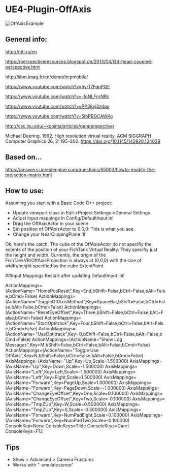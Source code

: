 # UE4-Plugin-OffAxis

![OffAxisExample](https://github.com/fweidner/UE4-Plugin-OffAxis/blob/master/2018-06-13.gif)




## General info: 

http://nttl.ru/en

https://perspectiveresources.blogspot.de/2013/04/i3d-head-coupled-perspective.html

http://iihm.imag.fr/en/demo/hcpmobile/

https://www.youtube.com/watch?v=hvrT7FqpPQE

https://www.youtube.com/watch?v=-foNLFnrNRc

https://www.youtube.com/watch?v=PP38yj3zdqo

https://www.youtube.com/watch?v=5ibPBGCAWKo

http://csc.lsu.edu/~kooima/articles/genperspective/

Michael Deering. 1992. High resolution virtual reality. ACM SIGGRAPH Computer Graphics 26, 2: 195–202. https://doi.org/10.1145/142920.134039

## Based on...
https://answers.unrealengine.com/questions/65003/howto-modify-the-projection-matrix.html

## How to use:
Assuming you start with a Basic Code C++ project:
- Update viewport class in Edit->Project Settings->General Settings 
- Adjust Input mappings in Config/DefaultInput.ini
- Drag the OffAxisActor in your scene
- Set position of OffAxisActor to 0,0,0: This is what you see.
- Change your NearClippingPlane .1f 

Ok, here's the catch. The cube of the OffAxisActor do not specifiy the extents of the position of your FishTank Virtual Reality. They specifiy just the height and width. Currently, the origin of the FishTankVR/OffAxisProjection is always at (0,0,0) with the size of width/height specified by the cube ExtentPoint.



##Input Mappings
Restart after updating DefaultInput.ini!

ActionMappings=(ActionName="HomePosReset",Key=End,bShift=False,bCtrl=False,bAlt=False,bCmd=False)
ActionMappings=(ActionName="ToggleOffAxisMethod",Key=SpaceBar,bShift=False,bCtrl=False,bAlt=False,bCmd=False)
ActionMappings=(ActionName="ResetEyeOffset",Key=Three,bShift=False,bCtrl=False,bAlt=False,bCmd=False)
ActionMappings=(ActionName="StartOptitrack",Key=Four,bShift=False,bCtrl=False,bAlt=False,bCmd=False)
ActionMappings=(ActionName="UseOptitrack",Key=O,bShift=False,bCtrl=False,bAlt=False,bCmd=False)
ActionMappings=(ActionName="Show Log Messages",Key=M,bShift=False,bCtrl=False,bAlt=False,bCmd=False)
ActionMappings=(ActionName="Toggle Use OffAxis",Key=N,bShift=False,bCtrl=False,bAlt=False,bCmd=False)
AxisMappings=(AxisName="Up",Key=Up,Scale=1.500000)
AxisMappings=(AxisName="Up",Key=Down,Scale=-1.500000)
AxisMappings=(AxisName="Left",Key=Left,Scale=-1.500000)
AxisMappings=(AxisName="Left",Key=Right,Scale=1.500000)
AxisMappings=(AxisName="Forward",Key=PageUp,Scale=1.000000)
AxisMappings=(AxisName="Forward",Key=PageDown,Scale=-1.000000)
AxisMappings=(AxisName="ChangeEyeOffset",Key=One,Scale=0.100000)
AxisMappings=(AxisName="ChangeEyeOffset",Key=Two,Scale=-0.100000)
AxisMappings=(AxisName="TmpZUp",Key=W,Scale=0.500000)
AxisMappings=(AxisName="TmpZUp",Key=S,Scale=-0.500000)
AxisMappings=(AxisName="Forward",Key=NumPadEight,Scale=0.100000)
AxisMappings=(AxisName="Forward",Key=NumPadTwo,Scale=-0.100000)
ConsoleKey=None
ConsoleKeys=Tilde
ConsoleKeys=Caret
ConsoleKeys=F12

## Tips
* Show > Advanced > Camera Frustums
* Works with "-emulatestereo"

